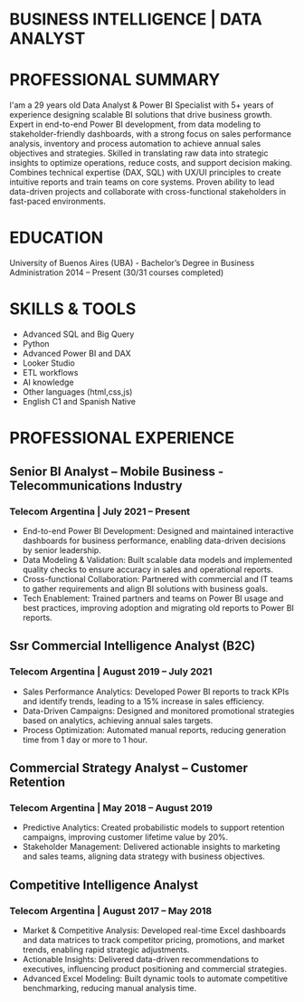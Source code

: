 # BUSINESS INTELLIGENCE | DATA ANALYST

#  PROFESSIONAL SUMMARY

 I'am a 29 years old Data Analyst & Power BI Specialist with 5+ years of experience designing scalable BI solutions that drive business growth. Expert in end-to-end Power BI development, from data modeling to stakeholder-friendly dashboards, with a strong focus on sales performance analysis, inventory and process automation to achieve annual sales objectives and strategies. 
Skilled in translating raw data into strategic insights to optimize operations, reduce costs, and support decision making. Combines technical expertise (DAX, SQL) with UX/UI principles to create intuitive reports and train teams on core systems. Proven ability to lead data-driven projects and collaborate with cross-functional stakeholders in fast-paced environments.

# EDUCATION

 University of Buenos Aires (UBA) -  Bachelor’s Degree in Business Administration
 2014 – Present (30/31 courses completed)

#  SKILLS & TOOLS

- Advanced SQL and Big Query
- Python
- Advanced Power BI and DAX
- Looker Studio 
- ETL workflows
- AI knowledge
- Other languages (html,css,js)
- English C1 and Spanish Native 
 
#  PROFESSIONAL EXPERIENCE


## Senior BI Analyst – Mobile Business - Telecommunications Industry
### Telecom Argentina | July 2021 – Present

- End-to-end Power BI Development: Designed and maintained interactive dashboards for business performance, enabling data-driven decisions by senior leadership. 
- Data Modeling & Validation: Built scalable data models and implemented quality checks to ensure accuracy in sales and operational reports. 
- Cross-functional Collaboration: Partnered with commercial and IT teams to gather requirements and align BI solutions with business goals. 
- Tech Enablement: Trained partners and teams on Power BI usage and best practices, improving adoption and migrating old reports to Power BI reports.

## Ssr Commercial Intelligence Analyst (B2C)
### Telecom Argentina | August 2019 – July 2021

- Sales Performance Analytics: Developed Power BI reports to track KPIs and identify trends, leading to a 15% increase in sales efficiency. 
- Data-Driven Campaigns: Designed and monitored promotional strategies based on analytics, achieving annual sales targets. 
- Process Optimization: Automated manual reports, reducing generation time from 1 day or more to 1 hour.

## Commercial Strategy Analyst – Customer Retention
### Telecom Argentina | May 2018 – August 2019

 - Predictive Analytics: Created probabilistic models to support retention campaigns, improving customer lifetime value by 20%.
 - Stakeholder Management: Delivered actionable insights to marketing and sales teams, aligning data strategy with business objectives.

## Competitive Intelligence Analyst
### Telecom Argentina | August 2017 – May 2018

- Market & Competitive Analysis: Developed real-time Excel dashboards and data matrices to track competitor pricing, promotions, and market trends, enabling rapid strategic adjustments.
- Actionable Insights: Delivered data-driven recommendations to executives, influencing product positioning and commercial strategies. 
- Advanced Excel Modeling: Built dynamic tools to automate competitive benchmarking, reducing manual analysis time.
